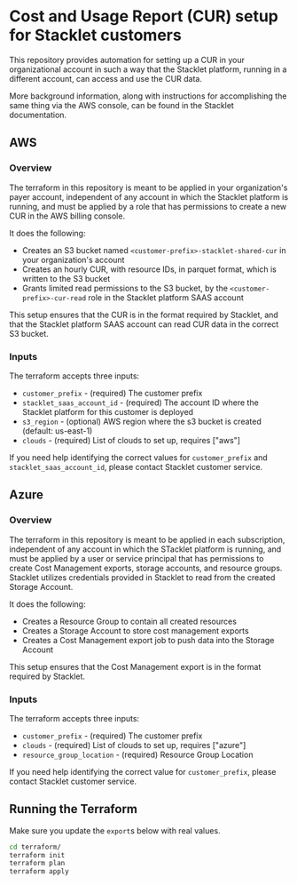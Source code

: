 # Cost and Usage Report (CUR) setup for Stacklet customers

This repository provides automation for setting up a CUR in your organizational account in such a way that the Stacklet platform, running in a different account, can access and use the CUR data.

More background information, along with instructions for accomplishing the same thing via the AWS console, can be found in the Stacklet documentation.

## AWS

### Overview

The terraform in this repository is meant to be applied in your organization's payer account, independent of any account in which the Stacklet platform is running, and must be applied by a role that has permissions to create a new CUR in the AWS billing console.

It does the following:

* Creates an S3 bucket named `<customer-prefix>-stacklet-shared-cur` in your organization's account
* Creates an hourly CUR, with resource IDs, in parquet format, which is written to the S3 bucket
* Grants limited read permissions to the S3 bucket, by the `<customer-prefix>-cur-read` role in the Stacklet platform SAAS account

This setup ensures that the CUR is in the format required by Stacklet, and that the Stacklet platform SAAS account can read CUR data in the correct S3 bucket.

### Inputs

The terraform accepts three inputs:

* `customer_prefix` - (required) The customer prefix
* `stacklet_saas_account_id` - (required) The account ID where the Stacklet platform for this customer is deployed
* `s3_region` - (optional) AWS region where the s3 bucket is created (default: us-east-1)
* `clouds` - (required) List of clouds to set up, requires ["aws"]

If you need help identifying the correct values for `customer_prefix` and `stacklet_saas_account_id`, please contact Stacklet customer service.

## Azure

### Overview

The terraform in this repository is meant to be applied in each subscription, independent of any account in which the STacklet platform is running, and must be applied by a user or service principal that has permissions to create Cost Management exports, storage accounts, and resource groups. Stacklet utilizes credentials provided in Stacklet to read from the created Storage Account. 

It does the following:

* Creates a Resource Group to contain all created resources
* Creates a Storage Account to store cost management exports
* Creates a Cost Management export job to push data into the Storage Account

This setup ensures that the Cost Management export is in the format required by Stacklet.

### Inputs

The terraform accepts three inputs:

* `customer_prefix` - (required) The customer prefix
* `clouds` - (required) List of clouds to set up, requires ["azure"]
* `resource_group_location` - (required) Resource Group Location

If you need help identifying the correct value for `customer_prefix`, please contact Stacklet customer service.

## Running the Terraform

Make sure you update the `export`s below with real values.

```bash
cd terraform/
terraform init
terraform plan
terraform apply
 ```
